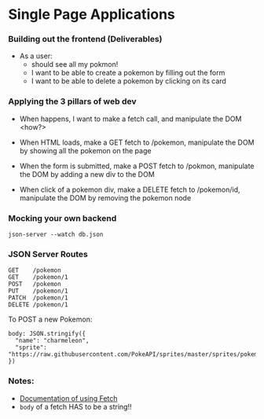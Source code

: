 # Single Page Applications

### Building out the frontend (Deliverables)
- As a user:
  - should see all my pokmon!
  - I want to be able to create a pokemon by filling out the form
  - I want to be able to delete a pokemon by clicking on its card

### Applying the 3 pillars of web dev
- When <some event> happens, I want to make a <what kind of> fetch call, and manipulate the DOM <how?>


- When HTML loads, make a GET fetch to /pokemon, manipulate the DOM by showing all the pokemon on the page

- When the form is submitted, make a POST fetch to /pokmon, manipulate the DOM by adding a new div to the DOM

- When click of a pokemon div, make a DELETE fetch to /pokemon/id, manipulate the DOM by removing the pokemon node


### Mocking your own backend
```
json-server --watch db.json
```

### JSON Server Routes
```
GET    /pokemon
GET    /pokemon/1
POST   /pokemon
PUT    /pokemon/1
PATCH  /pokemon/1
DELETE /pokemon/1
```
To POST a new Pokemon:
```
body: JSON.stringify({
  "name": "charmeleon",
  "sprite": "https://raw.githubusercontent.com/PokeAPI/sprites/master/sprites/pokemon/5.png"
})
```

### Notes:
- [Documentation of using Fetch](https://developer.mozilla.org/en-US/docs/Web/API/Fetch_API/Using_Fetch)
- `body` of a fetch HAS to be a string!!
